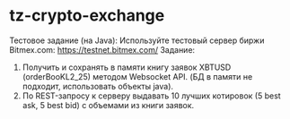 # tz-crypto-exchange

Тестовое задание (на Java):
Используйте тестовый сервер биржи Bitmex.com: https://testnet.bitmex.com/ 
Задание:
1. Получить и сохранять в памяти книгу заявок XBTUSD (orderBooKL2_25) методом Websocket API. (БД в памяти не подходит, использовать объекты java).
2. По REST-запросу к серверу выдавать 10 лучших котировок (5 best ask, 5 best bid) с объемами из книги заявок.
